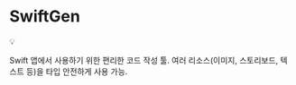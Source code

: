 # SwiftGen

<aside>
💡

Swift 앱에서 사용하기 위한 편리한 코드 작성 툴.
여러 리소스(이미지, 스토리보드, 텍스트 등)을 타입 안전하게 사용 가능.

</aside>